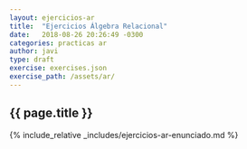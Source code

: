 ```yaml
---
layout: ejercicios-ar
title:  "Ejercicios Álgebra Relacional"
date:   2018-08-26 20:26:49 -0300
categories: practicas ar
author: javi
type: draft
exercise: exercises.json
exercise_path: /assets/ar/
---
```


## {{ page.title }}

{% include_relative _includes/ejercicios-ar-enunciado.md %}
